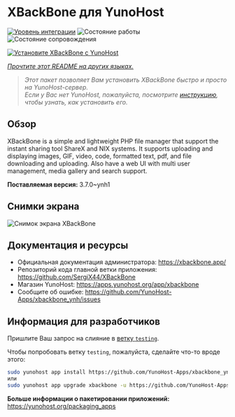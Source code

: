<!--
Важно: этот README был автоматически сгенерирован <https://github.com/YunoHost/apps/tree/master/tools/readme_generator>
Он НЕ ДОЛЖЕН редактироваться вручную.
-->

# XBackBone для YunoHost

[![Уровень интеграции](https://apps.yunohost.org/badge/integration/xbackbone)](https://ci-apps.yunohost.org/ci/apps/xbackbone/)
![Состояние работы](https://apps.yunohost.org/badge/state/xbackbone)
![Состояние сопровождения](https://apps.yunohost.org/badge/maintained/xbackbone)

[![Установите XBackBone с YunoHost](https://install-app.yunohost.org/install-with-yunohost.svg)](https://install-app.yunohost.org/?app=xbackbone)

*[Прочтите этот README на других языках.](./ALL_README.md)*

> *Этот пакет позволяет Вам установить XBackBone быстро и просто на YunoHost-сервер.*  
> *Если у Вас нет YunoHost, пожалуйста, посмотрите [инструкцию](https://yunohost.org/install), чтобы узнать, как установить его.*

## Обзор

XBackBone is a simple and lightweight PHP file manager that support the instant sharing tool ShareX and NIX systems. It supports uploading and displaying images, GIF, video, code, formatted text, pdf, and file downloading and uploading. Also have a web UI with multi user management, media gallery and search support.


**Поставляемая версия:** 3.7.0~ynh1

## Снимки экрана

![Снимок экрана XBackBone](./doc/screenshots/screenshot.png)

## Документация и ресурсы

- Официальная документация администратора: <https://xbackbone.app/>
- Репозиторий кода главной ветки приложения: <https://github.com/SergiX44/XBackBone>
- Магазин YunoHost: <https://apps.yunohost.org/app/xbackbone>
- Сообщите об ошибке: <https://github.com/YunoHost-Apps/xbackbone_ynh/issues>

## Информация для разработчиков

Пришлите Ваш запрос на слияние в [ветку `testing`](https://github.com/YunoHost-Apps/xbackbone_ynh/tree/testing).

Чтобы попробовать ветку `testing`, пожалуйста, сделайте что-то вроде этого:

```bash
sudo yunohost app install https://github.com/YunoHost-Apps/xbackbone_ynh/tree/testing --debug
или
sudo yunohost app upgrade xbackbone -u https://github.com/YunoHost-Apps/xbackbone_ynh/tree/testing --debug
```

**Больше информации о пакетировании приложений:** <https://yunohost.org/packaging_apps>
